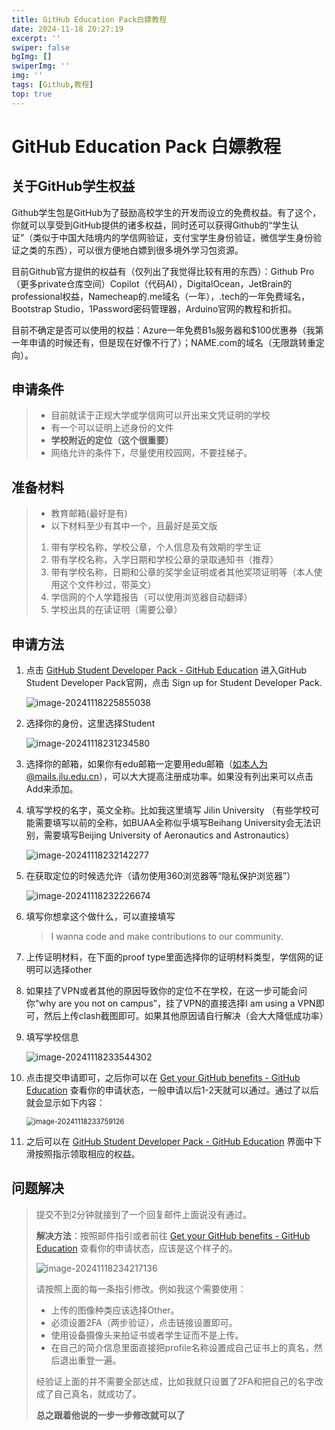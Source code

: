 ```yaml
---
title: GitHub Education Pack白嫖教程
date: 2024-11-18 20:27:19
excerpt: ''
swiper: false
bgImg: []
swiperImg: ''
img: '' 
tags: [Github,教程]
top: true
---
```


# GitHub Education Pack 白嫖教程

## 关于GitHub学生权益

Github学生包是GitHub为了鼓励高校学生的开发而设立的免费权益。有了这个，你就可以享受到GitHub提供的诸多权益，同时还可以获得Github的“学生认证”（类似于中国大陆境内的学信网验证，支付宝学生身份验证，微信学生身份验证之类的东西），可以很方便地白嫖到很多境外学习包资源。

目前Github官方提供的权益有（仅列出了我觉得比较有用的东西）：Github Pro（更多private仓库空间）Copilot（代码AI），DigitalOcean，JetBrain的professional权益，Namecheap的.me域名（一年），.tech的一年免费域名，Bootstrap Studio，1Password密码管理器，Arduino官网的教程和折扣。

目前不确定是否可以使用的权益：Azure一年免费B1s服务器和$100优惠券（我第一年申请的时候还有，但是现在好像不行了）；NAME.com的域名（无限跳转重定向）。

## 申请条件

> - 目前就读于正规大学或学信网可以开出来文凭证明的学校
> - 有一个可以证明上述身份的文件
> - **学校附近的定位（这个很重要）**
> - 网络允许的条件下，尽量使用校园网，不要挂梯子。

## 准备材料

>- 教育邮箱(最好是有)
>- 以下材料至少有其中一个，且最好是英文版
>
>1. 带有学校名称，学校公章，个人信息及有效期的学生证
>2. 带有学校名称，入学日期和学校公章的录取通知书（推荐）
>3. 带有学校名称，日期和公章的奖学金证明或者其他奖项证明等（本人使用这个文件秒过，带英文）
>4. 学信网的个人学籍报告（可以使用浏览器自动翻译）
>5. 学校出具的在读证明（需要公章）

## 申请方法

1. 点击 [GitHub Student Developer Pack - GitHub Education](https://education.github.com/pack) 进入GitHub Student Developer Pack官网，点击 Sign up for Student Developer Pack. 

   ![image-20241118225855038](Github_Education_Pack_Freeoffer/image-20241118225855038.png)

   

2. 选择你的身份，这里选择Student

   ![image-20241118231234580](Github_Education_Pack_Freeoffer/image-20241118231234580.png)

3. 选择你的邮箱，如果你有edu邮箱一定要用edu邮箱（如本人为@mails.jlu.edu.cn），可以大大提高注册成功率。如果没有列出来可以点击Add来添加。

4. 填写学校的名字，英文全称。比如我这里填写 Jilin University （有些学校可能需要填写以前的全称，如BUAA全称似乎填写Beihang University会无法识别，需要填写Beijing University of Aeronautics and
   Astronautics）

   ![image-20241118232142277](Github_Education_Pack_Freeoffer/image-20241118232142277.png)

5. 在获取定位的时候选允许（请勿使用360浏览器等“隐私保护浏览器”）

   ![image-20241118232226674](Github_Education_Pack_Freeoffer/image-20241118232226674.png)

6. 填写你想拿这个做什么，可以直接填写

   > I wanna code and make contributions to our community.

7. 上传证明材料，在下面的proof type里面选择你的证明材料类型，学信网的证明可以选择other

8. 如果挂了VPN或者其他的原因导致你的定位不在学校，在这一步可能会问你“why are you not on campus”，挂了VPN的直接选择I am using a VPN即可，然后上传clash截图即可。如果其他原因请自行解决（会大大降低成功率）

9. 填写学校信息

   ![image-20241118233544302](Github_Education_Pack_Freeoffer/image-20241118233544302.png)

10. 点击提交申请即可，之后你可以在 [Get your GitHub benefits - GitHub Education](https://education.github.com/discount_requests/application) 查看你的申请状态，一般申请以后1-2天就可以通过。通过了以后就会显示如下内容：

    <img src="Github_Education_Pack_Freeoffer/image-20241118233759126.png" alt="image-20241118233759126" style="zoom:80%;" />

11. 之后可以在 [GitHub Student Developer Pack - GitHub Education](https://education.github.com/pack) 界面中下滑按照指示领取相应的权益。

## 问题解决

> 提交不到2分钟就接到了一个回复邮件上面说没有通过。
>
> **解决方法**：按照邮件指引或者前往 [Get your GitHub benefits - GitHub Education](https://education.github.com/discount_requests/application) 查看你的申请状态，应该是这个样子的。
>
> ![image-20241118234217136](Github_Education_Pack_Freeoffer/image-20241118234217136.png)
>
> 请按照上面的每一条指引修改。例如我这个需要使用：
>
> - 上传的图像种类应该选择Other。
> - 必须设置2FA（两步验证），点击链接设置即可。
> - 使用设备摄像头来拍证书或者学生证而不是上传。
> - 在自己的简介信息里面直接把profile名称设置成自己证书上的真名，然后退出重登一遍。
>
> 经验证上面的并不需要全部达成，比如我就只设置了2FA和把自己的名字改成了自己真名，就成功了。
>
> **总之跟着他说的一步一步修改就可以了**



​    

​    

